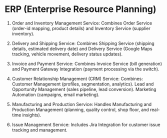 # ERP (Enterprise Resource Planning)

1. Order and Inventory Management Service:
Combines Order Service (order-id mapping, product details) and Inventory Service (supplier inventory).

2. Delivery and Shipping Service:
Combines Shipping Service (shipping details, estimated delivery date) and Delivery Service (Google Maps tracking, vehicle movement, delivery status updates).

3. Invoice and Payment Service:
Combines Invoice Service (bill generation) and Payment Gateway Integration (payment processing via the switch).

4. Customer Relationship Management (CRM) Service:
Combines:
Customer Management (profiles, segmentation, analytics).
Lead and Opportunity Management (sales pipeline, lead conversion).
Marketing Automation (campaigns, email marketing).

5. Manufacturing and Production Service:
Handles Manufacturing and Production Management (planning, quality control, shop floor, and real-time insights).

6. Issue Management Service:
Includes Jira Integration for customer issue tracking and management.

